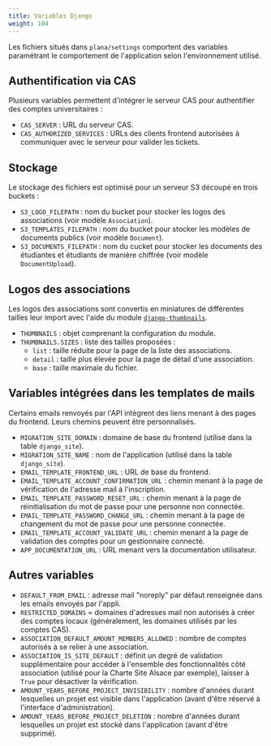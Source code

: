 ```yaml
---
title: Variables Django
weight: 104
---
```


Les fichiers situés dans `plana/settings` comportent des variables paramétrant le comportement de l'application selon l'environnement utilisé.

## Authentification via CAS

Plusieurs variables permettent d'intégrer le serveur CAS pour authentifier des comptes universitaires :
- `CAS_SERVER` : URL du serveur CAS.
- `CAS_AUTHORIZED_SERVICES` : URLs des clients frontend autorisées à communiquer avec le serveur pour valider les tickets.

## Stockage

Le stockage des fichiers est optimisé pour un serveur S3 découpé en trois buckets :
- `S3_LOGO_FILEPATH` : nom du bucket pour stocker les logos des associations (voir modèle `Association`).
- `S3_TEMPLATES_FILEPATH` : nom du bucket pour stocker les modèles de documents publics (voir modèle `Document`).
- `S3_DOCUMENTS_FILEPATH` : nom du cucket pour stocker les documents des étudiantes et étudiants de manière chiffrée (voir modèle `DocumentUpload`).

## Logos des associations

Les logos des associations sont convertis en miniatures de différentes tailles leur import avec l'aide du module [`django-thumbnails`](https://github.com/ui/django-thumbnails).
- `THUMBNAILS` : objet comprenant la configuration du module.
- `THUMBNAILS.SIZES` : liste des tailles proposées :
  - `list` : taille réduite pour la page de la liste des associations.
  - `detail` : taille plus élevée pour la page de détail d'une association.
  - `base` : taille maximale du fichier.

## Variables intégrées dans les templates de mails

Certains emails renvoyés par l'API intègrent des liens menant à des pages du frontend. Leurs chemins peuvent être personnalisés.

- `MIGRATION_SITE_DOMAIN` : domaine de base du frontend (utilisé dans la table `django_site`).
- `MIGRATION_SITE_NAME` : nom de l'application (utilisé dans la table `django_site`).
- `EMAIL_TEMPLATE_FRONTEND_URL` : URL de base du frontend.
- `EMAIL_TEMPLATE_ACCOUNT_CONFIRMATION_URL` : chemin menant à la page de vérification de l'adresse mail à l'inscription.
- `EMAIL_TEMPLATE_PASSWORD_RESET_URL` : chemin menant à la page de réinitialisation du mot de passe pour une personne non connectée.
- `EMAIL_TEMPLATE_PASSWORD_CHANGE_URL` : chemin menant à la page de changement du mot de passe pour une personne connectée.
- `EMAIL_TEMPLATE_ACCOUNT_VALIDATE_URL` : chemin menant à la page de validation des comptes pour un gestionnaire connecté.
- `APP_DOCUMENTATION_URL` : URL menant vers la documentation utilisateur.

## Autres variables

- `DEFAULT_FROM_EMAIL` : adresse mail "noreply" par défaut renseignée dans les emails envoyés par l'appli.
- `RESTRICTED_DOMAINS` = domaines d'adresses mail non autorisés à créer des comptes locaux (généralement, les domaines utilisés par les comptes CAS).
- `ASSOCIATION_DEFAULT_AMOUNT_MEMBERS_ALLOWED` : nombre de comptes autorisés à se relier à une association.
- `ASSOCIATION_IS_SITE_DEFAULT` : définit un degré de validation supplémentaire pour accéder à l'ensemble des fonctionnalités côté association (utilisé pour la Charte Site Alsace par exemple), laisser à `True` pour désactiver la vérification.
- `AMOUNT_YEARS_BEFORE_PROJECT_INVISIBILITY` : nombre d'années durant lesquelles un projet est visible dans l'application (avant d'être réservé à l'interface d'administration).
- `AMOUNT_YEARS_BEFORE_PROJECT_DELETION` : nombre d'années durant lesquelles un projet est stocké dans l'application (avant d'être supprimé).
